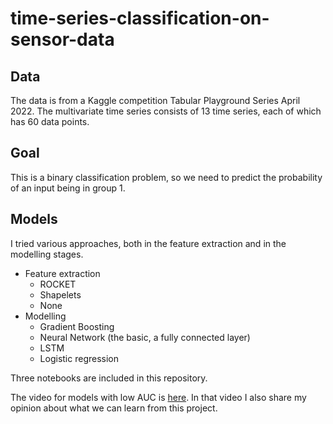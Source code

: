 # time-series-classification-on-sensor-data

## Data
The data is from a Kaggle competition Tabular Playground Series April 2022. The multivariate time series consists of 13 time series, each of which has 60 data points.

## Goal
This is a binary classification problem, so we need to predict the probability of an input being in group 1. 

## Models
I tried various approaches, both in the feature extraction and in the modelling stages. <br>
- Feature extraction
  * ROCKET
  * Shapelets
  * None
- Modelling
  * Gradient Boosting
  * Neural Network (the basic, a fully connected layer)
  * LSTM
  * Logistic regression

Three notebooks are included in this repository.

The video for models with low AUC is [here](https://youtu.be/LCIpAKJKrQ8). In that video I also share my opinion about what we can learn from this project.
